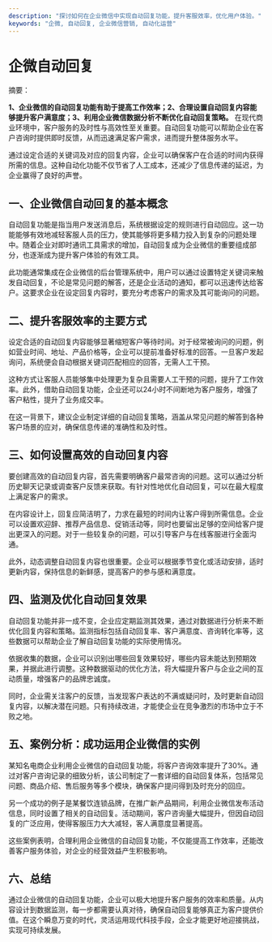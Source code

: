 ```yaml
---
description: "探讨如何在企业微信中实现自动回复功能，提升客服效率，优化用户体验。"
keywords: "企微, 自动回复, 企业微信营销, 自动化运营"
---
```

# 企微自动回复

摘要：

**1、企业微信的自动回复功能有助于提高工作效率；2、合理设置自动回复内容能够提升客户满意度；3、利用企业微信数据分析不断优化自动回复策略。** 在现代商业环境中，客户服务的及时性与高效性至关重要。自动回复功能可以帮助企业在客户咨询时提供即时反馈，从而迅速满足客户需求，进而提升整体服务水平。

通过设定合适的关键词及对应的回复内容，企业可以确保客户在合适的时间内获得所需的信息。这种自动化功能不仅节省了人工成本，还减少了信息传递的延迟，为企业赢得了良好的声誉。

## 一、企业微信自动回复的基本概念

自动回复功能是指当用户发送消息后，系统根据设定的规则进行自动回应。这一功能能够有效地减轻客服人员的压力，使其能够将更多精力投入到复杂的问题处理中。随着企业对即时通讯工具需求的增加，自动回复成为企业微信的重要组成部分，也逐渐成为提升客户体验的有效工具。

此功能通常集成在企业微信的后台管理系统中，用户可以通过设置特定关键词来触发自动回复，不论是常见问题的解答，还是企业活动的通知，都可以迅速传达给客户。这要求企业在设定回复内容时，要充分考虑客户的需求及其可能询问的问题。

## 二、提升客服效率的主要方式

设定合适的自动回复内容能够显著缩短客户等待时间。对于经常被询问的问题，例如营业时间、地址、产品价格等，企业可以提前准备好标准的回答。一旦客户发起询问，系统便会自动根据关键词匹配相应的回答，无需人工干预。

这种方式让客服人员能够集中处理更为复杂且需要人工干预的问题，提升了工作效率。此外，借助自动回复功能，企业还可以24小时不间断地为客户服务，增强了客户粘性，提升了业务成交率。

在这一背景下，建议企业制定详细的自动回复策略，涵盖从常见问题的解答到各种客户场景的应对，确保信息传递的准确性和及时性。

## 三、如何设置高效的自动回复内容

要创建高效的自动回复内容，首先需要明确客户最常咨询的问题。这可以通过分析历史聊天记录或调查客户反馈来获取。有针对性地优化自动回复，可以在最大程度上满足客户的需求。

在内容设计上，回复应简洁明了，力求在最短的时间内让客户得到所需信息。企业可以设置欢迎辞、推荐产品信息、促销活动等，同时也要留出足够的空间给客户提出更深入的问题。对于一些较复杂的问题，可以引导客户与在线客服进行全面沟通。

此外，动态调整自动回复内容也很重要。企业可以根据季节变化或活动安排，适时更新内容，保持信息的新鲜感，提高客户的参与感和满意度。

## 四、监测及优化自动回复效果

自动回复功能并非一成不变，企业应定期监测其效果，通过对数据进行分析来不断优化回复内容和策略。监测指标包括自动回复率、客户满意度、咨询转化率等，这些数据可以帮助企业了解自动回复功能的实际使用情况。

依据收集的数据，企业可以识别出哪些回复效果较好，哪些内容未能达到预期效果，并据此进行调整。这种数据驱动的优化方法，将大幅提升客户与企业之间的互动质量，增强客户的品牌忠诚度。

同时，企业需关注客户的反馈，当发现客户表达的不满或疑问时，及时更新自动回复内容，以解决潜在问题。只有持续改进，才能使企业在竞争激烈的市场中立于不败之地。

## 五、案例分析：成功运用企业微信的实例

某知名电商企业利用企业微信的自动回复功能，将客户咨询效率提升了30%。通过对客户咨询记录的细致分析，该公司制定了一套详细的自动回复体系，包括常见问题、商品介绍、售后服务等多个模块，确保客户提问得到及时充分的回应。

另一个成功的例子是某餐饮连锁品牌，在推广新产品期间，利用企业微信发布活动信息，同时设置了相关的自动回复。活动期间，客户咨询量大幅提升，但因自动回复的广泛应用，使得客服压力大大减轻，客人满意度显著提高。

这些案例表明，合理利用企业微信的自动回复功能，不仅能提高工作效率，还能改善客户服务体验，对企业的经营效益产生积极影响。

## 六、总结

通过企业微信的自动回复功能，企业可以极大地提升客户服务的效率和质量。从内容设计到数据监测，每一步都需要认真对待，确保自动回复能够真正为客户提供价值。在这个瞬息万变的时代，灵活运用现代科技手段，企业才能更好地迎接挑战，实现可持续发展。
